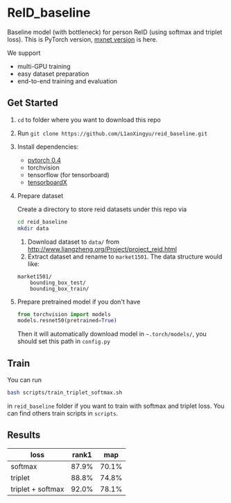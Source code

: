 # ReID_baseline
Baseline model (with bottleneck) for person ReID (using softmax and triplet loss). This is PyTorch version, [mxnet version](https://github.com/L1aoXingyu/reid_baseline_gluon) is here.

We support
- multi-GPU training
- easy dataset preparation
- end-to-end training and evaluation

## Get Started
1. `cd` to folder where you want to download this repo
2. Run `git clone https://github.com/L1aoXingyu/reid_baseline.git`
3. Install dependencies:
    - [pytorch 0.4](https://pytorch.org/)
    - torchvision
    - tensorflow (for tensorboard)
    - [tensorboardX](https://github.com/lanpa/tensorboardX)
4. Prepare dataset
    
    Create a directory to store reid datasets under this repo via
    ```bash
    cd reid_baseline
    mkdir data
    ```
    1. Download dataset to `data/` from http://www.liangzheng.org/Project/project_reid.html
    2. Extract dataset and rename to `market1501`. The data structure would like:
    ```
    market1501/
        bounding_box_test/
        bounding_box_train/
    ```
5. Prepare pretrained model if you don't have
    ```python
    from torchvision import models
    models.resnet50(pretrained=True)
    ```
    Then it will automatically download model in `~.torch/models/`, you should set this path in `config.py`

## Train
You can run 
```bash
bash scripts/train_triplet_softmax.sh
```
in `reid_baseline` folder if you want to train with softmax and triplet loss. You can find others train scripts in `scripts`.

## Results

| loss | rank1 | map |
| --- | --| ---|
| softmax | 87.9% | 70.1% |
| triplet | 88.8% | 74.8% | 
|triplet + softmax | 92.0% | 78.1% |

